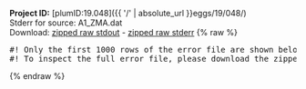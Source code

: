 **Project ID:** [plumID:19.048]({{ '/' | absolute_url }}eggs/19/048/)  
Stderr for source:  A1_ZMA.dat   
Download: [zipped raw stdout](A1_ZMA.dat.plumed_master.stdout.txt.zip) - [zipped raw stderr](A1_ZMA.dat.plumed_master.stderr.txt.zip) 
{% raw %}
<pre>
#! Only the first 1000 rows of the error file are shown below
#! To inspect the full error file, please download the zipped raw stderr file above
</pre>
{% endraw %}
